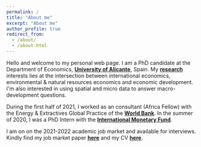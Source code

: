 ```yaml
---
permalink: /
title: "About me"
excerpt: "About me"
author_profile: true
redirect_from: 
  - /about/
  - /about.html
---
```


Hello and welcome to my personal web page. I am a PhD candidate at the Department of Economics, [**University of Alicante**](http://fae.ua.es/FAEX/), Spain. My [**research**](research.md) interests lies at the intersection between international economics, environmental & natural resources economics and economic development. I'm also interested in using spatial and micro data to answer macro-development questions. 

During the first half of 2021, I worked as an consultant (Africa Fellow) with the Energy & Extractives Global Practice of the [**World Bank**](https://www.worldbank.org/en/topic/energy). In the summer of 2020, I was a PhD Intern with the [**International Monetary Fund**](https://www.imf.org/en/About/Recruitment/working-at-the-imf/fund-internship-program).  


I am on on the 2021-2022 academic job market and available for interviews. Kindly find my job market paper  [**here**](http://papers.abrahamlartey.com/Abraham_Lartey_JMP.pdf) and  my CV [**here**](http://papers.abrahamlartey.com/Abraham_Lartey_CV.pdf).
